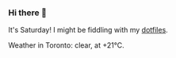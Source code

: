 ### Hi there :wave:

It's Saturday! I might be fiddling with my [dotfiles](https://github.com/bewuethr/dotfiles).

Weather in Toronto: clear, at +21°C.
